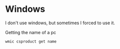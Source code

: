 # Windows
I don't use windows, but sometimes I forced to use it. 

Getting the name of a pc
```shell
wmic csproduct get name
```
